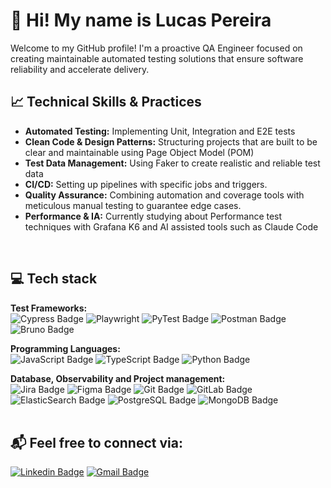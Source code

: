# :wave: Hi! My name is Lucas Pereira 

Welcome to my GitHub profile! I'm a proactive QA Engineer focused on creating maintainable automated testing solutions that ensure software reliability and accelerate delivery.
</br>
## :chart_with_upwards_trend: Technical Skills & Practices

* **Automated Testing:** Implementing Unit, Integration and E2E tests
* **Clean Code & Design Patterns:** Structuring projects that are built to be clear and maintainable using Page Object Model (POM)
* **Test Data Management:** Using Faker to create realistic and reliable test data
* **CI/CD:** Setting up pipelines with specific jobs and triggers.
* **Quality Assurance:** Combining automation and coverage tools with meticulous manual testing to guarantee edge cases.
* **Performance & IA:** Currently studying about Performance test techniques with Grafana K6 and AI assisted tools such as Claude Code 
</br>

## :computer: Tech stack

**Test Frameworks:**
</br>
![Cypress Badge](https://img.shields.io/badge/Cypress-69D3A7.svg?style=for-the-badge&logo=Cypress&logoColor=white)
![Playwright](https://img.shields.io/badge/-playwright-%232EAD33?style=for-the-badge&logo=playwright&logoColor=white)
![PyTest Badge](https://img.shields.io/badge/Pytest-0A9EDC.svg?style=for-the-badge&logo=Pytest&logoColor=white)
![Postman Badge](https://img.shields.io/badge/Postman-FF6C37.svg?style=for-the-badge&logo=Postman&logoColor=white)
![Bruno Badge](https://img.shields.io/badge/Bruno-F4AA41.svg?style=for-the-badge&logo=Bruno&logoColor=black)

**Programming Languages:**
</br>
![JavaScript Badge](https://img.shields.io/badge/JavaScript-F7DF1E.svg?style=for-the-badge&logo=JavaScript&logoColor=black)
![TypeScript Badge](https://img.shields.io/badge/TypeScript-3178C6.svg?style=for-the-badge&logo=TypeScript&logoColor=white)
![Python Badge](https://img.shields.io/badge/Python-3776AB.svg?style=for-the-badge&logo=Python&logoColor=white)

**Database, Observability and Project management:**
</br>
![Jira Badge](https://img.shields.io/badge/Jira-0052CC.svg?style=for-the-badge&logo=Jira&logoColor=white)
![Figma Badge](https://img.shields.io/badge/Figma-F24E1E.svg?style=for-the-badge&logo=Figma&logoColor=white)
![Git Badge](https://img.shields.io/badge/Git-F05032.svg?style=for-the-badge&logo=Git&logoColor=white)
![GitLab Badge](https://img.shields.io/badge/GitLab-FC6D26.svg?style=for-the-badge&logo=GitLab&logoColor=white)
![ElasticSearch Badge](https://img.shields.io/badge/Elasticsearch-005571.svg?style=for-the-badge&logo=Elasticsearch&logoColor=white)
![PostgreSQL Badge](https://img.shields.io/badge/PostgreSQL-4169E1.svg?style=for-the-badge&logo=PostgreSQL&logoColor=white) 
![MongoDB Badge](https://img.shields.io/badge/MongoDB-47A248.svg?style=for-the-badge&logo=MongoDB&logoColor=white)
</br>
</br>

## :mailbox_with_mail: Feel free to connect via:
[![Linkedin Badge](https://img.shields.io/badge/-LinkedIn-0a66c2?style=flat-square&logo=Linkedin&logoColor=fff&link=https://www.linkedin.com/in/luscape/)](https://www.linkedin.com/in/luscape/) 
[![Gmail Badge](https://img.shields.io/badge/-lpereira.qa@gmail.com-EA4335?style=flat-square&logo=Gmail&logoColor=fff&link=mailto:lpereira.qa@gmail.com)](mailto:lpereira.qa@gmail.com)
